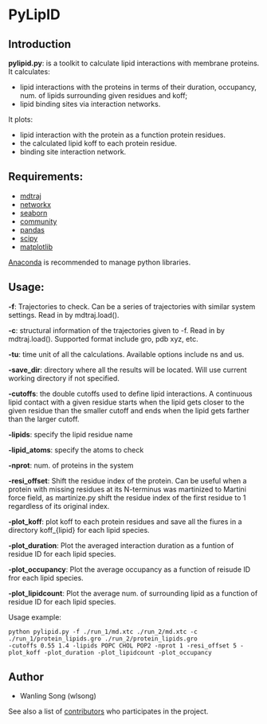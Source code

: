 # PyLipID

## Introduction 
**pylipid.py**: is a toolkit to calculate lipid interactions with membrane proteins. 
It calculates: 
- lipid interactions with the proteins in terms of their duration, occupancy, num. of lipids surrounding given residues and koff;
- lipid binding sites via interaction networks. 

It plots:
- lipid interaction with the protein as a function protein residues. 
- the calculated lipid koff to each protein residue. 
- binding site interaction network. 

## Requirements:
- [mdtraj](http://mdtraj.org)
- [networkx](https://networkx.github.io)
- [seaborn](https://seaborn.pydata.org)
- [community](https://python-louvain.readthedocs.io/en/latest/index.html)
- [pandas](https://pandas.pydata.org)
- [scipy](https://www.scipy.org)
- [matplotlib](https://matplotlib.org)

[Anaconda](https://www.anaconda.com/distribution/) is recommended to manage python libraries. 


## Usage:

**-f**: Trajectories to check. Can be a series of trajectories with similar system settings. Read in by mdtraj.load().

**-c**: structural information of the trajectories given to -f. Read in by mdtraj.load(). Supported format include gro, pdb xyz, etc. 

**-tu**: time unit of all the calculations. Available options include ns and us. 

**-save_dir**: directory where all the results will be located. Will use current working directory if not specified. 

**-cutoffs**: the double cutoffs used to define lipid interactions. A continuous lipid contact with a given residue starts when the lipid
gets closer to the given residue than the smaller cutoff and ends when the lipid gets farther than the larger cutoff. 

**-lipids**: specify the lipid residue name 

**-lipid_atoms**: specify the atoms to check

**-nprot**: num. of proteins in the system

**-resi_offset**: Shift the residue index of the protein. Can be useful when a protein with missing residues at its N-terminus was martinized 
to Martini force field, as martinize.py shift the residue index of the first residue to 1 regardless of its original index. 

**-plot_koff**: plot koff to each protein residues and save all the fiures in a directory koff_{lipid} for each lipid species.

**-plot_duration**: Plot the averaged interaction duration as a funtion of residue ID for each lipid species.

**-plot_occupancy**: Plot the average occupancy as a function of reisude ID fror each lipid species.

**-plot_lipidcount**: Plot the average num. of surrounding lipid as a function of residue ID for each lipid species.


Usage example: 
```
python pylipid.py -f ./run_1/md.xtc ./run_2/md.xtc -c ./run_1/protein_lipids.gro ./run_2/protein_lipids.gro 
-cutoffs 0.55 1.4 -lipids POPC CHOL POP2 -nprot 1 -resi_offset 5 -plot_koff -plot_duration -plot_lipidcount -plot_occupancy
```

## Author
- Wanling Song (wlsong) 

See also a list of [contributors](https://github.com/wlsong/PyLipID/graphs/contributors) who participates in the project. 


